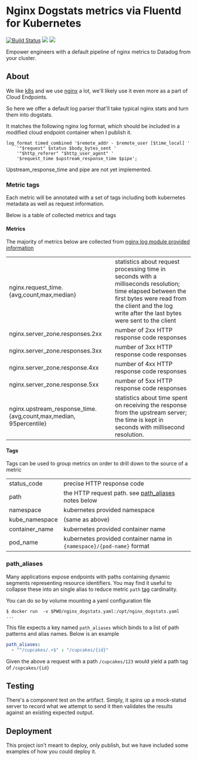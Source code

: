 # Nginx Dogstats metrics via Fluentd for Kubernetes
[![Build Status](https://travis-ci.org/meetup/k8s-nginx-dogstats.svg?branch=master)](https://travis-ci.org/meetup/k8s-nginx-dogstats)
[![](https://images.microbadger.com/badges/version/meetup/k8s-nginx-dogstats.svg)](https://microbadger.com/images/meetup/k8s-nginx-dogstats "Get your own version badge on microbadger.com")
[![](https://images.microbadger.com/badges/image/meetup/k8s-nginx-dogstats.svg)](https://microbadger.com/images/meetup/k8s-nginx-dogstats "Get your own image badge on microbadger.com")

Empower engineers with a default pipeline of
nginx metrics to Datadog from your cluster.

## About

We like [k8s](https://kubernetes.io/) and we use [nginx](https://www.nginx.com/) a lot, we'll likely
use it even more as a part of Cloud Endpoints.

So here we offer a default log parser that'll take
typical nginx stats and turn them into dogstats.

It matches the following nginx log format, which
should be included in a modified cloud endpoint
container when I publish it.

```
log_format timed_combined '$remote_addr - $remote_user [$time_local] '
    '"$request" $status $body_bytes_sent '
    '"$http_referer" "$http_user_agent" '
    '$request_time $upstream_response_time $pipe';
```

Upstream_response_time and pipe are not yet implemented.

### Metric tags

Each metric will be annotated with a set of tags including both kubernetes metadata
as well as request information.

Below is a table of collected metrics and tags

#### Metrics

The majority of metrics below are collected from [nginx log module provided information](http://nginx.org/en/docs/http/ngx_http_log_module.html)

|  |  |
|------|-------------|
| nginx.request_time.{avg,count,max,median} | statistics about request processing time in seconds with a milliseconds resolution; time elapsed between the first bytes were read from the client and the log write after the last bytes were sent to the client |
| nginx.server_zone.responses.2xx | number of 2xx HTTP response code responses |
| nginx.server_zone.responses.3xx | number of 3xx HTTP response code responses |
| nginx.server_zone.response.4xx | number of 4xx HTTP response code responses |
| nginx.server_zone.response.5xx | number of 5xx HTTP response code responses |
| nginx.upstream_response_time.{avg,count,max,median, 95percentile} | statistics about time spent on receiving the response from the upstream server; the time is kept in seconds with millisecond resolution. |

#### Tags

Tags can be used to group metrics on order to drill down to the source of a metric

| | |
|-|-|
| status_code | precise HTTP response code |
| path | the HTTP request path. see [path_aliases](path_aliases) notes below  |
| namespace | kubernetes provided namespace |
| kube_namespace | (same as above)  |
| container_name | kubernetes provided container name |
| pod_name | kubernetes provided container name  in `{namespace}/{pod-name}` format  |

### path_aliases

Many applications expose endpoints with paths containing dynamic segments representing resource identifiers. You
may find it useful to collapse these into an single alias to reduce metric `path` [tag](tag) cardinality.

You can do so by volume mounting a yaml configuration file
```
$ docker run  -v $PWD/nginx_dogstats.yaml:/opt/nginx_dogstats.yaml  ...
```

This file expects a key named `path_aliases` which binds to a list of path
patterns and alias names. Below is an example

```yaml
path_aliases:
  - "^/cupcakes/.+$" : "/cupcakes/{id}"
```

Given the above a request with a path `/cupcakes/123` would yield a path tag of `/cupcakes/{id}`


## Testing

There's a component test on the artifact.
Simply, it spins up a mock-statsd server to record
what we attempt to send it then validates the results
against an existing expected output.

## Deployment

This project isn't meant to deploy, only publish, but
we have included some examples of how you could deploy it.
